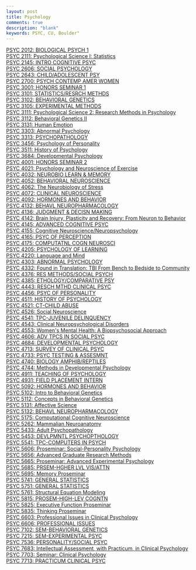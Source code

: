 ```yaml
---
layout: post
title: Psychology
comments: true
description: "blank"
keywords: PSYC, CU, Boulder"
---
```

<body>
	<div><a href="../pages/PSYC-2012">PSYC 2012: BIOLOGICAL PSYCH 1</a></div>
	<div><a href="../pages/PSYC-2111">PSYC 2111: Psychological Science I:  Statistics</a></div>
	<div><a href="../pages/PSYC-2145">PSYC 2145: INTRO COGNITIVE PSYC</a></div>
	<div><a href="../pages/PSYC-2606">PSYC 2606: SOCIAL PSYCHOLOGY</a></div>
	<div><a href="../pages/PSYC-2643">PSYC 2643: CHILD/ADOLESCENT PSY</a></div>
	<div><a href="../pages/PSYC-2700">PSYC 2700: PSYCH CONTEMP AMER WOMEN</a></div>
	<div><a href="../pages/PSYC-3001">PSYC 3001: HONORS SEMINAR 1</a></div>
	<div><a href="../pages/PSYC-3101">PSYC 3101: STATISTICS/RESRCH METHDS</a></div>
	<div><a href="../pages/PSYC-3102">PSYC 3102: BEHAVIORAL GENETICS</a></div>
	<div><a href="../pages/PSYC-3105">PSYC 3105: EXPERIMENTAL METHODS</a></div>
	<div><a href="../pages/PSYC-3111">PSYC 3111: Psychological Science 2: Research Methods in Psychology</a></div>
	<div><a href="../pages/PSYC-3112">PSYC 3112: Behavioral Genetics II</a></div>
	<div><a href="../pages/PSYC-3131">PSYC 3131: Human Emotion</a></div>
	<div><a href="../pages/PSYC-3303">PSYC 3303: Abnormal Psychology</a></div>
	<div><a href="../pages/PSYC-3313">PSYC 3313: PSYCHOPATHOLOGY</a></div>
	<div><a href="../pages/PSYC-3456">PSYC 3456: Psychology of Personality</a></div>
	<div><a href="../pages/PSYC-3511">PSYC 3511: History of Psychology</a></div>
	<div><a href="../pages/PSYC-3684">PSYC 3684: Developmental Psychology</a></div>
	<div><a href="../pages/PSYC-4001">PSYC 4001: HONORS SEMINAR 2</a></div>
	<div><a href="../pages/PSYC-4021">PSYC 4021: Psychology and Neuroscience of Exercise</a></div>
	<div><a href="../pages/PSYC-4032">PSYC 4032: NEUROBIO LEARN & MEMORY</a></div>
	<div><a href="../pages/PSYC-4052">PSYC 4052: BEHAVIORAL NEUROSCIENCE</a></div>
	<div><a href="../pages/PSYC-4062">PSYC 4062: The Neurobiology of Stress</a></div>
	<div><a href="../pages/PSYC-4072">PSYC 4072: CLINICAL NEUROSCIENCE</a></div>
	<div><a href="../pages/PSYC-4092">PSYC 4092: HORMONES AND BEHAVIOR</a></div>
	<div><a href="../pages/PSYC-4132">PSYC 4132: BEHAVL NEUROPHARMACOLOGY</a></div>
	<div><a href="../pages/PSYC-4136">PSYC 4136: JUDGMENT & DECISN MAKING</a></div>
	<div><a href="../pages/PSYC-4142">PSYC 4142: Brain Injury, Plasticity and Recovery: From Neuron to Behavior</a></div>
	<div><a href="../pages/PSYC-4145">PSYC 4145: ADVANCED COGNITIVE PSYC</a></div>
	<div><a href="../pages/PSYC-4155">PSYC 4155: Cognitive Neuroscience/Neuropsychology</a></div>
	<div><a href="../pages/PSYC-4165">PSYC 4165: PSYC OF PERCEPTION</a></div>
	<div><a href="../pages/PSYC-4175">PSYC 4175: COMPUTATNL COGN NEUROSCI</a></div>
	<div><a href="../pages/PSYC-4205">PSYC 4205: PSYCHOLOGY OF LEARNING</a></div>
	<div><a href="../pages/PSYC-4220">PSYC 4220: Language and Mind</a></div>
	<div><a href="../pages/PSYC-4303">PSYC 4303: ABNORMAL PSYCHOLOGY</a></div>
	<div><a href="../pages/PSYC-4332">PSYC 4332: Found in Translation: TBI From Bench to Bedside to Community</a></div>
	<div><a href="../pages/PSYC-4376">PSYC 4376: RES METHODS/SOCIAL PSYCH</a></div>
	<div><a href="../pages/PSYC-4385">PSYC 4385: ETHOLOGY/COMPARATIVE PSY</a></div>
	<div><a href="../pages/PSYC-4443">PSYC 4443: RESCH MTHD CLINICAL PSYC</a></div>
	<div><a href="../pages/PSYC-4456">PSYC 4456: PSYC OF PERSONALITY</a></div>
	<div><a href="../pages/PSYC-4511">PSYC 4511: HISTORY OF PSYCHOLOGY</a></div>
	<div><a href="../pages/PSYC-4521">PSYC 4521: CT-CHILD ABUSE</a></div>
	<div><a href="../pages/PSYC-4526">PSYC 4526: Social Neuroscience</a></div>
	<div><a href="../pages/PSYC-4541">PSYC 4541: TPC-JUVENILE DELINQUENCY</a></div>
	<div><a href="../pages/PSYC-4543">PSYC 4543: Clinical Neuropsychological Disorders</a></div>
	<div><a href="../pages/PSYC-4553">PSYC 4553: Women's Mental Health:  A Biopsychosocial Approach</a></div>
	<div><a href="../pages/PSYC-4606">PSYC 4606: ADV TPCS IN SOCIAL PSYC</a></div>
	<div><a href="../pages/PSYC-4684">PSYC 4684: DEVELOPMENTAL PSYCHOLOGY</a></div>
	<div><a href="../pages/PSYC-4713">PSYC 4713: SURVEY OF CLINICAL PSYC</a></div>
	<div><a href="../pages/PSYC-4733">PSYC 4733: PSYC TESTING & ASSESMNT</a></div>
	<div><a href="../pages/PSYC-4740">PSYC 4740: BIOLOGY AMPHIB/REPTILES</a></div>
	<div><a href="../pages/PSYC-4744">PSYC 4744: Methods in Developmental Psychology</a></div>
	<div><a href="../pages/PSYC-4911">PSYC 4911: TEACHING OF PSYCHOLOGY</a></div>
	<div><a href="../pages/PSYC-4931">PSYC 4931: FIELD PLACEMENT INTERN</a></div>
	<div><a href="../pages/PSYC-5092">PSYC 5092: HORMONES AND BEHAVIOR</a></div>
	<div><a href="../pages/PSYC-5102">PSYC 5102: Intro to Behavioral Genetics</a></div>
	<div><a href="../pages/PSYC-5112">PSYC 5112: Concepts in Behavioral Genetics</a></div>
	<div><a href="../pages/PSYC-5131">PSYC 5131: Affective Science</a></div>
	<div><a href="../pages/PSYC-5132">PSYC 5132: BEHAVL NEUROPHARMACOLOGY</a></div>
	<div><a href="../pages/PSYC-5175">PSYC 5175: Computational Cognitive Neuroscience</a></div>
	<div><a href="../pages/PSYC-5262">PSYC 5262: Mammalian Neuroanatomy</a></div>
	<div><a href="../pages/PSYC-5433">PSYC 5433: Adult Psychopathology</a></div>
	<div><a href="../pages/PSYC-5453">PSYC 5453: DEVLPMNTL PSYCHOPTHOLOGY</a></div>
	<div><a href="../pages/PSYC-5541">PSYC 5541: TPC-COMPUTERS IN PSYCH</a></div>
	<div><a href="../pages/PSYC-5606">PSYC 5606: Proseminar: Social-Personality Psychology</a></div>
	<div><a href="../pages/PSYC-5656">PSYC 5656: Advanced Graduate Research Methods</a></div>
	<div><a href="../pages/PSYC-5665">PSYC 5665: Proseminar: Advanced Experimental Psychology</a></div>
	<div><a href="../pages/PSYC-5685">PSYC 5685: PRSEM-HGHER LVL VIS/ATTN</a></div>
	<div><a href="../pages/PSYC-5695">PSYC 5695: Memory Proseminar</a></div>
	<div><a href="../pages/PSYC-5741">PSYC 5741: GENERAL STATISTICS</a></div>
	<div><a href="../pages/PSYC-5751">PSYC 5751: GENERAL STATISTICS</a></div>
	<div><a href="../pages/PSYC-5761">PSYC 5761: Structural Equation Modeling</a></div>
	<div><a href="../pages/PSYC-5815">PSYC 5815: PROSEM-HIGH-LEV COGNTN</a></div>
	<div><a href="../pages/PSYC-5825">PSYC 5825: Executive Function Proseminar</a></div>
	<div><a href="../pages/PSYC-5835">PSYC 5835: Thinking Proseminar</a></div>
	<div><a href="../pages/PSYC-6603">PSYC 6603: Professional Issues in Clinical Psychology</a></div>
	<div><a href="../pages/PSYC-6606">PSYC 6606: PROFESSIONAL ISSUES</a></div>
	<div><a href="../pages/PSYC-7102">PSYC 7102: SEM-BEHAVIORAL GENETICS</a></div>
	<div><a href="../pages/PSYC-7215">PSYC 7215: SEM-EXPERIMENTAL PSYC</a></div>
	<div><a href="../pages/PSYC-7536">PSYC 7536: PERSONALITY/SOCIAL PSYC</a></div>
	<div><a href="../pages/PSYC-7683">PSYC 7683: Intellectual Assessment, with Practicum, in Clinical Psychology</a></div>
	<div><a href="../pages/PSYC-7703">PSYC 7703: Seminar: Clinical Psychology</a></div>
	<div><a href="../pages/PSYC-7713">PSYC 7713: PRACTICUM CLINICAL PSYC</a></div>
</body>